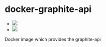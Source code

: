 docker-graphite-api
===================

- [![](https://badge.imagelayers.io/qnib/graphite-api:latest.svg)](https://imagelayers.io/?images=qnib/graphite-api:latest 'latest (Alpine Linux)')
- [![](https://badge.imagelayers.io/qnib/graphite-api:fd22.svg)](https://imagelayers.io/?images=qnib/graphite-api:latest 'fd22 (Fedora 22)')

Docker image which provides the graphite-api

